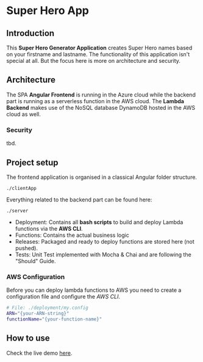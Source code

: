 # Super Hero App

## Introduction

This **Super Hero Generator Application** creates Super Hero names based on your firstname and lastname.
The functionality of this application isn't special at all. But the focus here is more on architecture and security. 

## Architecture

The SPA **Angular Frontend** is running in the Azure cloud while the backend part is running as a serverless function in the
AWS cloud. The **Lambda Backend** makes use of the NoSQL database DynamoDB hosted in the AWS cloud as well.

### Security

tbd.

## Project setup

The frontend application is organised in a classical Angular folder structure.

```
./clientApp
```
Everything related to the backend part can be found here:

```
./server
```

- Deployment: Contains all **bash scripts** to build and deploy Lambda functions via the **AWS CLI**.
- Functions: Contains the actual business logic
- Releases: Packaged and ready to deploy functions are stored here (not pushed).
- Tests: Unit Test implemented with Mocha & Chai and are following the "Should" Guide.

### AWS Configuration

Before you can deploy lambda functions to AWS you need to create a configuration file and configure the _AWS CLI_.

```bash
# File: ./deployment/my.config
ARN="{your-ARN-string}"
functionName="{your-function-name}"
```

## How to use

Check the live demo [here](#).
